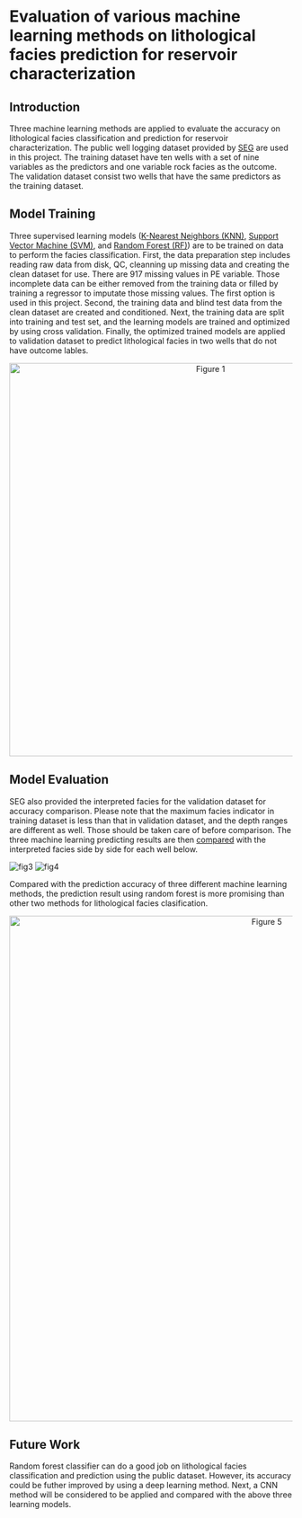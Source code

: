 # Evaluation of various machine learning methods on lithological facies prediction for reservoir characterization

## Introduction
Three machine learning methods are applied to evaluate the accuracy on lithological facies classification and prediction for reservoir characterization. The public well logging dataset provided by [SEG](http://www.seg.org) are used in this project. The training dataset have ten wells with a set of nine variables as the predictors and one variable rock facies as the outcome. The validation dataset consist two wells that have the same predictors as the training dataset.

## Model Training
Three supervised learning models ([K-Nearest Neighbors (KNN)](knn.ipynb), [Support Vector Machine (SVM)](svm.ipynb), and [Random Forest (RF)](kfc.ipynb)) are to be trained on data to perform the facies classification. First, the data preparation step includes reading raw data from disk, QC, cleanning up missing data and creating the clean dataset for use. There are 917 missing values in PE variable. Those incomplete data can be either removed from the training data or filled by training a regressor to imputate those missing values. The first option is used in this project. Second, the training data and blind test data from the clean dataset are created and conditioned. Next, the training data are split into training and test set, and the learning models are trained and optimized by using cross validation. Finally, the optimized trained models are applied to validation dataset to predict lithological facies in two wells that do not have outcome lables.

<p align="center">
 <img src="https://user-images.githubusercontent.com/110936252/184397187-ce785945-eb01-4905-a10d-e7f45325363d.png" alt="Figure 1" width="700"/>
</p>

## Model Evaluation
SEG also provided the interpreted facies for the validation dataset for accuracy comparison. Please note that the maximum facies indicator in training dataset is less than that in validation dataset, and the depth ranges are different as well. Those should be taken care of before comparison. The three machine learning predicting results are then [compared](compare.ipynb) with the interpreted facies side by side for each well below.

![fig3](https://user-images.githubusercontent.com/110936252/184400741-f619029a-b752-483c-affe-ada6a642d0b0.png)
![fig4](https://user-images.githubusercontent.com/110936252/184400755-3dbd2cc9-e9b6-4c68-b911-0127fe30c362.png)

Compared with the prediction accuracy of three different machine learning methods, the prediction result using random forest is more promising than other two methods for lithological facies clasification.

<p align="center">
 <img src="https://user-images.githubusercontent.com/110936252/184403697-3bb739ac-2b95-4567-9f78-453b11c8dd95.png" alt="Figure 5" width="900"/>
</p>

## Future Work
Random forest classifier can do a good job on lithological facies classification and prediction using the public dataset. However, its accuracy could be futher improved by using a deep learning method. Next, a CNN method will be considered to be applied and compared with the above three learning models.
